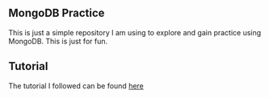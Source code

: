 ## MongoDB Practice
This is just a simple repository I am using to explore and gain practice using MongoDB. This is just for fun.

## Tutorial
The tutorial I followed can be found [here](https://github.com/mongodb/mongo-ruby-driver/wiki/Tutorial)